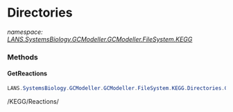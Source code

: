 ﻿# Directories
_namespace: [LANS.SystemsBiology.GCModeller.GCModeller.FileSystem.KEGG](./index.md)_





### Methods

#### GetReactions
```csharp
LANS.SystemsBiology.GCModeller.GCModeller.FileSystem.KEGG.Directories.GetReactions
```
/KEGG/Reactions/


